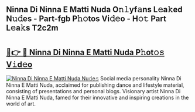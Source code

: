 ## Ninna Di Ninna E Matti Nuda O𝚗𝚕yf𝚊ns L𝚎a𝚔ed N𝚞𝚍es - Part-fgb P𝚑𝚘tos Vi𝚍𝚎o - H𝚘𝚝 Part L𝚎a𝚔s T2c2m

# <h2><a href="http://kf2dco.oniu.top/?m=Ninna+Di+Ninna+E+Matti+Nuda">🔗👉 🔴 Ninna Di Ninna E Matti Nuda P𝚑ot𝚘𝚜 V𝚒d𝚎o</a></h2>

[![Ninna Di Ninna E Matti Nuda Nu𝚍e𝚜](https://i.imgur.com/0qMVB7G.gif)](http://kf2dco.oniu.top/?m=Ninna+Di+Ninna+E+Matti+Nuda)
Social media personality Ninna Di Ninna E Matti Nuda, acclaimed for publishing dance and lifestyle material, consisting of presentations and personal blogs. Visionary artist Ninna Di Ninna E Matti Nuda, famed for their innovative and inspiring creations in the world of art.  
